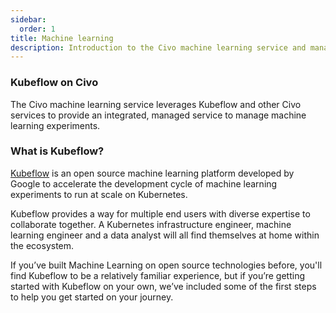 ```yaml
---
sidebar:
  order: 1
title: Machine learning
description: Introduction to the Civo machine learning service and managed Kubeflow
---
```


<head>
  <title>Civo Machine Learning | Civo Documentation</title>
</head>

### Kubeflow on Civo

The Civo machine learning service leverages Kubeflow and other Civo services to provide an integrated, managed service to manage machine learning experiments.

### What is Kubeflow?

[Kubeflow](https://www.kubeflow.org/) is an open source machine learning platform developed by Google to accelerate the development cycle of machine learning experiments to run at scale on Kubernetes.

Kubeflow provides a way for multiple end users with diverse expertise to collaborate together. A Kubernetes infrastructure engineer, machine learning engineer and a data analyst will all find themselves at home within the ecosystem.

If you’ve built Machine Learning on open source technologies before, you'll find Kubeflow to be a relatively familiar experience, but if you’re getting started with Kubeflow on your own, we’ve included some of the first steps to help you get started on your journey.
